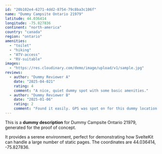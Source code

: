 ```yaml
---
id: "20b102e4-6271-4dd2-8754-79c8ba3c106f"
name: "Dummy Campsite Ontario 21979"
latitude: 44.036414
longitude: -75.827836
continent: "north-america"
country: "canada"
region: "ontario"
amenities:
  - "toilet"
  - "hiking"
  - "ATV-access"
  - "RV-suitable"
images:
  - "https://res.cloudinary.com/demo/image/upload/v1/sample.jpg"
reviews:
  - author: "Dummy Reviewer A"
    date: "2025-04-021"
    rating: 4
    comment: "A nice, quiet dummy spot with some basic amenities."
  - author: "Dummy Reviewer B"
    date: "2025-01-06"
    rating: 2
    comment: "Found it easily. GPS was spot on for this dummy location."
---
```


This is a **dummy description** for Dummy Campsite Ontario 21979, generated for the proof of concept.

It provides a serene environment, perfect for demonstrating how SvelteKit can handle a large number of static pages. The coordinates are 44.036414, -75.827836.
